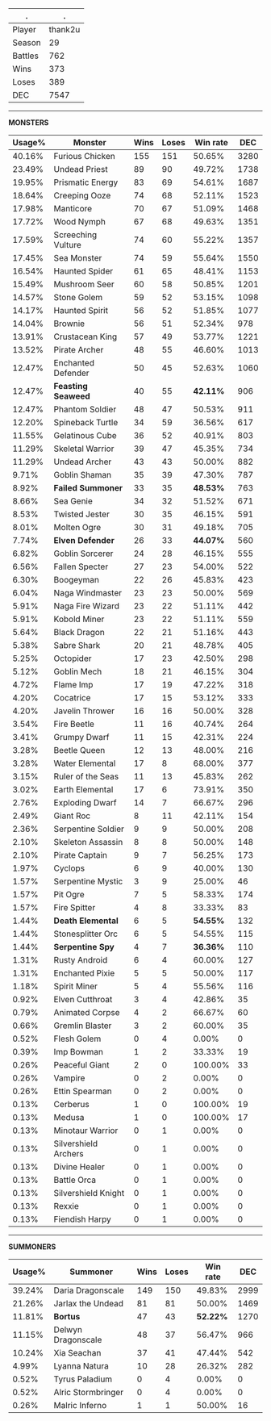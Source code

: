 .|.
|-|-
Player|thank2u
Season|29
Battles|762
Wins|373
Loses|389
DEC|7547

---
**MONSTERS**

Usage%|Monster|Wins|Loses|Win rate|DEC|
-|-|-|-|-|-|
40.16%|Furious Chicken|155|151|50.65%|3280|
23.49%|Undead Priest|89|90|49.72%|1738|
19.95%|Prismatic Energy|83|69|54.61%|1687|
18.64%|Creeping Ooze|74|68|52.11%|1523|
17.98%|Manticore|70|67|51.09%|1468|
17.72%|Wood Nymph|67|68|49.63%|1351|
17.59%|Screeching Vulture|74|60|55.22%|1357|
17.45%|Sea Monster|74|59|55.64%|1550|
16.54%|Haunted Spider|61|65|48.41%|1153|
15.49%|Mushroom Seer|60|58|50.85%|1201|
14.57%|Stone Golem|59|52|53.15%|1098|
14.17%|Haunted Spirit|56|52|51.85%|1077|
14.04%|Brownie|56|51|52.34%|978|
13.91%|Crustacean King|57|49|53.77%|1221|
13.52%|Pirate Archer|48|55|46.60%|1013|
12.47%|Enchanted Defender|50|45|52.63%|1060|
12.47%|**Feasting Seaweed**|40|55|**42.11%**|906|
12.47%|Phantom Soldier|48|47|50.53%|911|
12.20%|Spineback Turtle|34|59|36.56%|617|
11.55%|Gelatinous Cube|36|52|40.91%|803|
11.29%|Skeletal Warrior|39|47|45.35%|734|
11.29%|Undead Archer|43|43|50.00%|882|
9.71%|Goblin Shaman|35|39|47.30%|787|
8.92%|**Failed Summoner**|33|35|**48.53%**|763|
8.66%|Sea Genie|34|32|51.52%|671|
8.53%|Twisted Jester|30|35|46.15%|591|
8.01%|Molten Ogre|30|31|49.18%|705|
7.74%|**Elven Defender**|26|33|**44.07%**|560|
6.82%|Goblin Sorcerer|24|28|46.15%|555|
6.56%|Fallen Specter|27|23|54.00%|522|
6.30%|Boogeyman|22|26|45.83%|423|
6.04%|Naga Windmaster|23|23|50.00%|569|
5.91%|Naga Fire Wizard|23|22|51.11%|442|
5.91%|Kobold Miner|23|22|51.11%|559|
5.64%|Black Dragon|22|21|51.16%|443|
5.38%|Sabre Shark|20|21|48.78%|405|
5.25%|Octopider|17|23|42.50%|298|
5.12%|Goblin Mech|18|21|46.15%|304|
4.72%|Flame Imp|17|19|47.22%|318|
4.20%|Cocatrice|17|15|53.12%|333|
4.20%|Javelin Thrower|16|16|50.00%|328|
3.54%|Fire Beetle|11|16|40.74%|264|
3.41%|Grumpy Dwarf|11|15|42.31%|224|
3.28%|Beetle Queen|12|13|48.00%|216|
3.28%|Water Elemental|17|8|68.00%|377|
3.15%|Ruler of the Seas|11|13|45.83%|262|
3.02%|Earth Elemental|17|6|73.91%|350|
2.76%|Exploding Dwarf|14|7|66.67%|296|
2.49%|Giant Roc|8|11|42.11%|154|
2.36%|Serpentine Soldier|9|9|50.00%|208|
2.10%|Skeleton Assassin|8|8|50.00%|148|
2.10%|Pirate Captain|9|7|56.25%|173|
1.97%|Cyclops|6|9|40.00%|130|
1.57%|Serpentine Mystic|3|9|25.00%|46|
1.57%|Pit Ogre|7|5|58.33%|174|
1.57%|Fire Spitter|4|8|33.33%|83|
1.44%|**Death Elemental**|6|5|**54.55%**|132|
1.44%|Stonesplitter Orc|6|5|54.55%|115|
1.44%|**Serpentine Spy**|4|7|**36.36%**|110|
1.31%|Rusty Android|6|4|60.00%|127|
1.31%|Enchanted Pixie|5|5|50.00%|117|
1.18%|Spirit Miner|5|4|55.56%|116|
0.92%|Elven Cutthroat|3|4|42.86%|35|
0.79%|Animated Corpse|4|2|66.67%|60|
0.66%|Gremlin Blaster|3|2|60.00%|35|
0.52%|Flesh Golem|0|4|0.00%|0|
0.39%|Imp Bowman|1|2|33.33%|19|
0.26%|Peaceful Giant|2|0|100.00%|33|
0.26%|Vampire|0|2|0.00%|0|
0.26%|Ettin Spearman|0|2|0.00%|0|
0.13%|Cerberus|1|0|100.00%|19|
0.13%|Medusa|1|0|100.00%|17|
0.13%|Minotaur Warrior|0|1|0.00%|0|
0.13%|Silvershield Archers|0|1|0.00%|0|
0.13%|Divine Healer|0|1|0.00%|0|
0.13%|Battle Orca|0|1|0.00%|0|
0.13%|Silvershield Knight|0|1|0.00%|0|
0.13%|Rexxie|0|1|0.00%|0|
0.13%|Fiendish Harpy|0|1|0.00%|0|

---
**SUMMONERS**

Usage%|Summoner|Wins|Loses|Win rate|DEC|
-|-|-|-|-|-|
39.24%|Daria Dragonscale|149|150|49.83%|2999|
21.26%|Jarlax the Undead|81|81|50.00%|1469|
11.81%|**Bortus**|47|43|**52.22%**|1270|
11.15%|Delwyn Dragonscale|48|37|56.47%|966|
10.24%|Xia Seachan|37|41|47.44%|542|
4.99%|Lyanna Natura|10|28|26.32%|282|
0.52%|Tyrus Paladium|0|4|0.00%|0|
0.52%|Alric Stormbringer|0|4|0.00%|0|
0.26%|Malric Inferno|1|1|50.00%|16|

